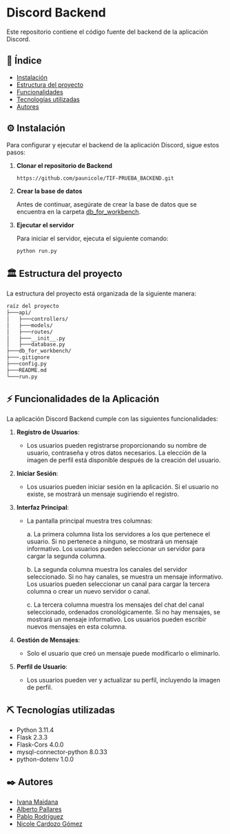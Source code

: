 # Discord Backend

Este repositorio contiene el código fuente del backend de la aplicación Discord.

## 📝 Índice
- [Instalación](#installation)
- [Estructura del proyecto](#project-structure)
- [Funcionalidades](#functionalities)
- [Tecnologías utilizadas](#technologies)
- [Autores](#authors)

## ⚙️ Instalación <a name = "installation"></a>

Para configurar y ejecutar el backend de la aplicación Discord, sigue estos pasos:

1. **Clonar el repositorio de Backend**
   
   ```bash
   https://github.com/paunicole/TIF-PRUEBA_BACKEND.git
   ```

2. **Crear la base de datos**
   
   Antes de continuar, asegúrate de crear la base de datos que se encuentra en la carpeta [db_for_workbench](db_for_workbench).

4. **Ejecutar el servidor**
   
   Para iniciar el servidor, ejecuta el siguiente comando:

   ```bash
   python run.py
   ```

## 🏛️ Estructura del proyecto <a name = "project-structure"></a>

La estructura del proyecto está organizada de la siguiente manera:

```bash
raíz del proyecto
├───api/
│   ├───controllers/
│   ├───models/
│   ├───routes/
│   ├───__init__.py
│   ├───database.py
├───db_for_workbench/
├───.gitignore
├───config.py
├───README.md
└───run.py
```

## ⚡ Funcionalidades de la Aplicación <a name = "functionalities"></a>

La aplicación Discord Backend cumple con las siguientes funcionalidades:

1. **Registro de Usuarios**:
   - Los usuarios pueden registrarse proporcionando su nombre de usuario, contraseña y otros datos necesarios. La elección de la imagen de perfil está disponible después de la creación del usuario.

2. **Iniciar Sesión**:
   - Los usuarios pueden iniciar sesión en la aplicación. Si el usuario no existe, se mostrará un mensaje sugiriendo el registro.

3. **Interfaz Principal**:
   - La pantalla principal muestra tres columnas:
     
     a. La primera columna lista los servidores a los que pertenece el usuario. Si no pertenece a ninguno, se mostrará un mensaje informativo. Los usuarios pueden seleccionar un servidor para cargar la segunda columna.
     
     b. La segunda columna muestra los canales del servidor seleccionado. Si no hay canales, se muestra un mensaje informativo. Los usuarios pueden seleccionar un canal para cargar la tercera columna o crear un nuevo servidor o canal.
     
     c. La tercera columna muestra los mensajes del chat del canal seleccionado, ordenados cronológicamente. Si no hay mensajes, se mostrará un mensaje informativo. Los usuarios pueden escribir nuevos mensajes en esta columna.
     
4. **Gestión de Mensajes**:
   - Solo el usuario que creó un mensaje puede modificarlo o eliminarlo.

5. **Perfil de Usuario**:
   - Los usuarios pueden ver y actualizar su perfil, incluyendo la imagen de perfil.

## ⛏️ Tecnologías utilizadas <a name = "technologies"></a>
- Python 3.11.4
- Flask 2.3.3
- Flask-Cors 4.0.0
- mysql-connector-python 8.0.33
- python-dotenv 1.0.0

## ✒️ Autores <a name = "authors"></a>
- [Ivana Maidana](https://github.com/IvanaTwT)
- [Alberto Pallares](https://github.com/betomago2)
- [Pablo Rodríguez](https://github.com/Pablo9423)
- [Nicole Cardozo Gómez](https://github.com/paunicole)
